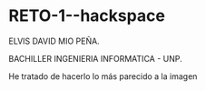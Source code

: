 # RETO-1--hackspace

ELVIS DAVID MIO PEÑA.

BACHILLER INGENIERIA INFORMATICA - UNP.

He tratado de hacerlo lo más parecido a la imagen
